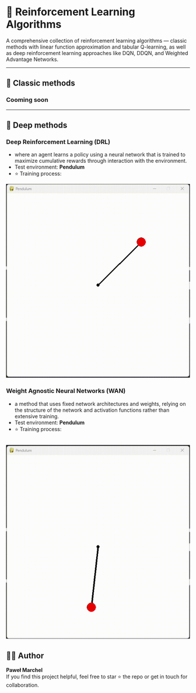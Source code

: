 # 🧠 Reinforcement Learning Algorithms
A comprehensive collection of reinforcement learning algorithms — classic methods with linear function approximation and tabular Q-learning, as well as deep reinforcement learning approaches like DQN, DDQN, and Weighted Advantage Networks.

---

## 🍎 Classic methods

### Cooming soon

---
## 🍏 Deep methods

### **Deep Reinforcement Learning (DRL)** 
  - where an agent learns a policy using a neural network that is trained to maximize cumulative rewards through interaction with the environment.
  - Test environment: **Pendulum**
  - ⭐ Training process:
    
![DRL](00.Images/DRL_training.gif)

### **Weight Agnostic Neural Networks (WAN)** 
  - a method that uses fixed network architectures and weights, relying on the structure of the network and activation functions rather than extensive training.
  - Test environment: **Pendulum**
  - ⭐ Training process:
    
![Wan](00.Images/WAN_training.gif)
---

## 👨‍💻 Author

**Paweł Marchel**  
If you find this project helpful, feel free to star ⭐ the repo or get in touch for collaboration.
